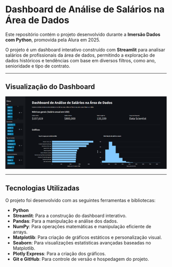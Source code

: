 # Dashboard de Análise de Salários na Área de Dados

Este repositório contém o projeto desenvolvido durante a **Imersão Dados com Python**, promovida pela Alura em 2025.

O projeto é um dashboard interativo construído com **Streamlit** para analisar salários de profissionais da área de dados, permitindo a exploração de dados históricos e tendências com base em diversos filtros, como ano, senioridade e tipo de contrato.

---

## Visualização do Dashboard

![Screenshot do Dashboard](https://github.com/n1lima/dashboard-imersao-dados-python/blob/main/images/Captura%20de%20tela%202025-08-09%20020101.png)

---

## Tecnologias Utilizadas

O projeto foi desenvolvido com as seguintes ferramentas e bibliotecas:

- **Python**
- **Streamlit**: Para a construção do dashboard interativo.
- **Pandas**: Para a manipulação e análise dos dados.
- **NumPy**: Para operações matemáticas e manipulação eficiente de arrays.
- **Matplotlib**: Para criação de gráficos estáticos e personalização visual.
- **Seaborn**: Para visualizações estatísticas avançadas baseadas no Matplotlib.
- **Plotly Express**: Para a criação dos gráficos.
- **Git e GitHub**: Para controle de versão e hospedagem do projeto.
